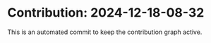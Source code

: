 # Contribution: 2024-12-18-08-32
This is an automated commit to keep the contribution graph active.
